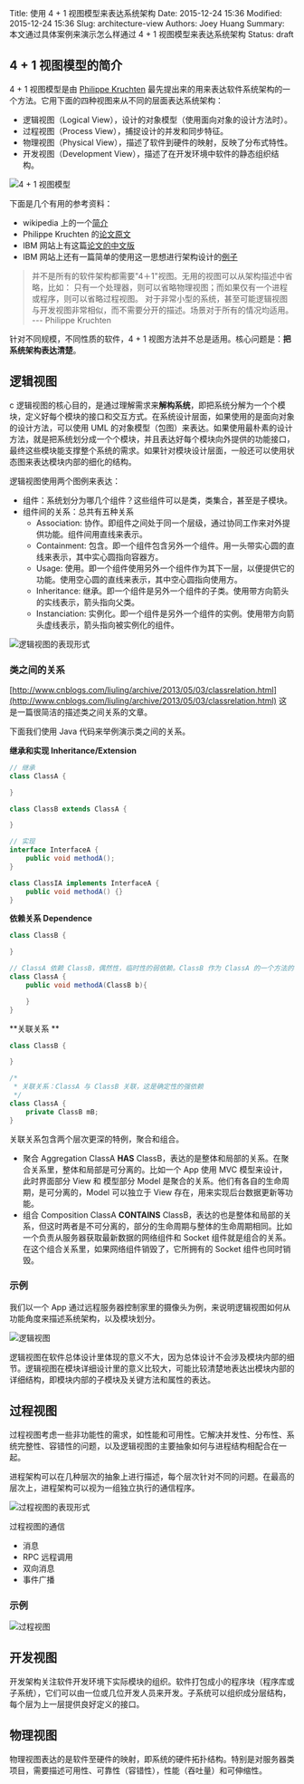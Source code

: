 Title: 使用 4 + 1 视图模型来表达系统架构
Date: 2015-12-24 15:36
Modified: 2015-12-24 15:36
Slug: architecture-view
Authors: Joey Huang
Summary: 本文通过具体案例来演示怎么样通过 4 + 1 视图模型来表达系统架构
Status: draft

## 4 + 1 视图模型的简介

4 + 1 视图模型是由 [Philippe Kruchten][1] 最先提出来的用来表达软件系统架构的一个方法。它用下面的四种视图来从不同的层面表达系统架构：

* 逻辑视图（Logical View），设计的对象模型（使用面向对象的设计方法时）。
* 过程视图（Process View），捕捉设计的并发和同步特征。
* 物理视图（Physical View），描述了软件到硬件的映射，反映了分布式特性。
* 开发视图（Development View），描述了在开发环境中软件的静态组织结构。

![4 + 1 视图模型](https://upload.wikimedia.org/wikipedia/commons/thumb/f/f2/4%2B1_Architectural_View_Model.jpg/320px-4%2B1_Architectural_View_Model.jpg)

下面是几个有用的参考资料：

* wikipedia 上的一个[简介][2]
* Philippe Kruchten 的[论文原文][3]
* IBM 网站上有这篇[论文的中文版][4]
* IBM 网站上还有一篇简单的使用这一思想进行架构设计的[例子][5]

> 并不是所有的软件架构都需要"4＋1"视图。无用的视图可以从架构描述中省略，比如： 只有一个处理器，则可以省略物理视图；而如果仅有一个进程或程序，则可以省略过程视图。 对于非常小型的系统，甚至可能逻辑视图与开发视图非常相似，而不需要分开的描述。场景对于所有的情况均适用。 --- Philippe Kruchten

针对不同规模，不同性质的软件，4 + 1 视图方法并不总是适用。核心问题是：**把系统架构表达清楚**。

## 逻辑视图
c
逻辑视图的核心目的，是通过理解需求来**解构系统**，即把系统分解为一个个模块，定义好每个模块的接口和交互方式。在系统设计层面，如果使用的是面向对象的设计方法，可以使用 UML 的对象模型（包图）来表达。如果使用最朴素的设计方法，就是把系统划分成一个个模块，并且表达好每个模块向外提供的功能接口，最终这些模块能支撑整个系统的需求。如果针对模块设计层面，一般还可以使用状态图来表达模块内部的细化的结构。

逻辑视图使用两个图例来表达：

* 组件：系统划分为哪几个组件？这些组件可以是类，类集合，甚至是子模块。
* 组件间的关系：总共有五种关系
    * Association: 协作。即组件之间处于同一个层级，通过协同工作来对外提供功能。组件间用直线来表示。
    * Containment: 包含。即一个组件包含另外一个组件。用一头带实心圆的直线来表示，其中实心圆指向容器方。
    * Usage: 使用。即一个组件使用另外一个组件作为其下一层，以便提供它的功能。使用空心圆的直线来表示，其中空心圆指向使用方。
    * Inheritance: 继承。即一个组件是另外一个组件的子类。使用带方向箭头的实线表示，箭头指向父类。
    * Instanciation: 实例化。即一个组件是另外一个组件的实例。使用带方向箭头虚线表示，箭头指向被实例化的组件。

![逻辑视图的表现形式](../../images/arch_view_logical_component.png)

### 类之间的关系

[http://www.cnblogs.com/liuling/archive/2013/05/03/classrelation.html](http://www.cnblogs.com/liuling/archive/2013/05/03/classrelation.html) 这是一篇很简洁的描述类之间关系的文章。

下面我们使用 Java 代码来举例演示类之间的关系。

**继承和实现 Inheritance/Extension**

```java
// 继承
class ClassA {

}

class ClassB extends ClassA {

}

// 实现
interface InterfaceA {
    public void methodA();
}

class ClassIA implements InterfaceA {
    public void methodA() {}
}
```

**依赖关系 Dependence**

```java
class ClassB {

}

// ClassA 依赖 ClassB，偶然性，临时性的弱依赖。ClassB 作为 ClassA 的一个方法的参数。
class ClassA {
    public void methodA(ClassB b){

    }
}
```

**关联关系 **

```java
class ClassB {

}

/*
 * 关联关系：ClassA 与 ClassB 关联，这是确定性的强依赖
 */
class ClassA {
    private ClassB mB;
}
```

关联关系包含两个层次更深的特例，聚合和组合。

* 聚合 Aggregation
  ClassA **HAS** ClassB，表达的是整体和局部的关系。在聚合关系里，整体和局部是可分离的。比如一个 App 使用 MVC 模型来设计，此时界面部分 View 和 模型部分 Model 是聚合的关系。他们有各自的生命周期，是可分离的，Model 可以独立于 View 存在，用来实现后台数据更新等功能。
* 组合 Composition
  ClassA **CONTAINS** ClassB，表达的也是整体和局部的关系，但这时两者是不可分离的，部分的生命周期与整体的生命周期相同。比如一个负责从服务器获取最新数据的网络组件和 Socket 组件就是组合的关系。在这个组合关系里，如果网络组件销毁了，它所拥有的 Socket 组件也同时销毁。

### 示例

我们以一个 App 通过远程服务器控制家里的摄像头为例，来说明逻辑视图如何从功能角度来描述系统架构，以及模块划分。

![逻辑视图](../../images/arch_view_remote_ctrl_camera.png)

逻辑视图在软件总体设计里体现的意义不大，因为总体设计不会涉及模块内部的细节。逻辑视图在模块详细设计里的意义比较大，可能比较清楚地表达出模块内部的详细结构，即模块内部的子模块及关键方法和属性的表达。

## 过程视图

过程视图考虑一些非功能性的需求，如性能和可用性。它解决并发性、分布性、系统完整性、容错性的问题，以及逻辑视图的主要抽象如何与进程结构相配合在一起。

进程架构可以在几种层次的抽象上进行描述，每个层次针对不同的问题。在最高的层次上，进程架构可以视为一组独立执行的通信程序。

![过程视图的表现形式](../../images/arch_view_process_component.png)

过程视图的通信

* 消息
* RPC 远程调用
* 双向消息
* 事件广播

### 示例

![过程视图](../../images/arch_view_process_view.png)

## 开发视图

开发架构关注软件开发环境下实际模块的组织。软件打包成小的程序块（程序库或子系统），它们可以由一位或几位开发人员来开发。子系统可以组织成分层结构，每个层为上一层提供良好定义的接口。

## 物理视图

物理视图表达的是软件至硬件的映射，即系统的硬件拓扑结构。特别是对服务器类项目，需要描述可用性、可靠性（容错性），性能（吞吐量）和可伸缩性。


[1]: https://en.wikipedia.org/wiki/Philippe_Kruchten
[2]: https://en.wikipedia.org/wiki/4%2B1_architectural_view_model
[3]: http://www.cs.ubc.ca/~gregor/teaching/papers/4+1view-architecture.pdf
[4]: http://www.ibm.com/developerworks/cn/rational/r-4p1-view/index.html
[5]: http://www.ibm.com/developerworks/cn/rational/06/r-wenyu/index.html


